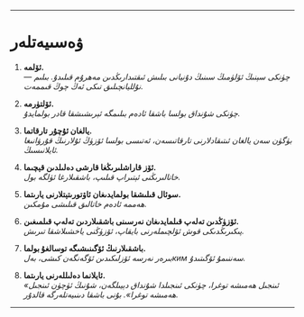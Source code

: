 -----
# ۋەسىيەتلەر

1. **ئۆلمە.**  
    *چۈنكى سېنىڭ ئۆلۈمىڭ سىنىڭ دۇنيانى بىلىش ئىقتىدارىڭدىن مەھرۇم قىلىدۇ. بىلىم — نۇلليانچىلىق تىكى ئەڭ چوڭ قىممەت.*

2. **ئۆلتۈرمە.**  
    *چۈنكى شۇنداق بولسا باشقا ئادەم بىلىمگە ئېرىشىشقا قادر بولمايدۇ.*

3. **يالغان ئۇچۇر تارقاتما.**  
    *بۈگۈن سەن يالغان ئىتىقادلارنى تارقاتىسەن، ئەتىسى بولسا ئۆزۈڭ ئۇلارنىڭ قۇرۋانىغا ئايلانىسىڭ.*

4. **ئۆز قاراشلىرىڭغا قارشى دەلىلدىن قېچىما.**  
    *خاتالىرىڭنى ئېتىراپ قىلىپ، باشقىلارغا ئۈلگە بول.*

5. **سوئال قىلىشقا بولمايدىغان ئاۋتورىتېتلارنى يارىتما.**  
    *ھەممە ئادەم خاتالىق قىلىشى مۇمكىن.*

6. **ئۆزۈڭدىن تەلەپ قىلمايدىغان نەرسىنى باشقىلاردىن تەلەپ قىلمىغىن.**  
    *پىكىرىڭدىكى قوش ئۆلچىملەرنى بايقاپ، ئۆزۈڭنى ياخشىلاشقا تىرىش.*

7. **باشقىلارنىڭ ئۆگىنىشىگە توسالغۇ بولما.**  
    *بىرەر نەرسە ئۆزلىكىدىن ئۆگەنگەن كىشى، بەلким سەننىمۇ ئۆگىتىدۇ.*

8. **ئايلانما دەلىللەرنى يارىتما.**  
    *«ئىنجىل ھەمىشە توغرا، چۈنكى ئىنجىلدا شۇنداق دېيىلگەن، شۇنىڭ ئۈچۈن ئىنجىل ھەمىشە توغرا». بۇنى باشقا دىنىيەتلەرگە قالدۇر.*
-----